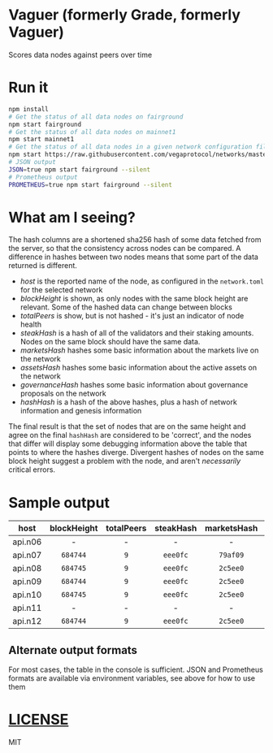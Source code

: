# Vaguer (formerly Grade, formerly Vaguer)

Scores data nodes against peers over time 

# Run it
```bash
npm install
# Get the status of all data nodes on fairground
npm start fairground
# Get the status of all data nodes on mainnet1
npm start mainnet1
# Get the status of all data nodes in a given network configuration file
npm start https://raw.githubusercontent.com/vegaprotocol/networks/master/fairground/fairground.toml
# JSON output
JSON=true npm start fairground --silent
# Prometheus output
PROMETHEUS=true npm start fairground --silent
````

# What am I seeing?
The hash columns are a shortened sha256 hash of some data fetched from the server, so that the consistency across nodes can be compared. A difference in hashes between two nodes means that some part of the data returned is different.

* *host* is the reported name of the node, as configured in the `network.toml` for the selected network
* *blockHeight* is shown, as only nodes with the same block height are relevant. Some of the hashed data can change between blocks
* *totalPeers*  is show, but is not hashed - it's just an indicator of node health
* *steakHash* is a hash of all of the validators and their staking amounts. Nodes on the same block should have the same data.
* *marketsHash* hashes some basic information about the markets live on the network
* *assetsHash* hashes some basic information about the active assets on the network
* *governanceHash* hashes some basic information about governance proposals on the network
* *hashHash* is a hash of the above hashes, plus a hash of network information and genesis information

The final result is that the set of nodes that are on the same height and agree on the final `hashHash` are considered to be 'correct', and the nodes that differ will
display some debugging information above the table that points to where the hashes diverge. Divergent hashes of nodes on the same block height suggest a problem with the
node, and aren't _necessarily_ critical errors.

# Sample output

| host                             | blockHeight | totalPeers | steakHash | marketsHash | assetsHash | governanceHash | hashHash | 🥇 |
|----------------------------------|:-------------:|:------------:|:-----------:|:-------------:|:------------:|:----------------:|:----------:|:----:|
| api.n06                          |           - |          - |         - |           - |          - |              - |        - |  - |
| api.n07                          |      `684744` |          `9` |    `eee0fc` |      `79af09` |     `dce206` |         `c90189` |   `05cc52` |  - |
| api.n08                          |      `684745` |          `9` |    `eee0fc` |      `2c5ee0` |     `dce206` |         `c90189` |   `d2b604` | 🥇 |
| api.n09                          |      `684744` |          `9` |    `eee0fc` |      `2c5ee0` |     `dce206` |         `c90189` |   `d69503` |  - |
| api.n10                          |      `684745` |          `9` |    `eee0fc` |      `2c5ee0` |     `dce206` |         `c90189` |   `d2b604` | 🥇 |
| api.n11                          |           - |          - |         - |           - |          - |              - |        - |  - |
| api.n12                          |      `684744` |          `9` |    `eee0fc` |      `2c5ee0` |     `dce206` |         `c90189` |   `d69503` |  - |

## Alternate output formats
For most cases, the table in the console is sufficient. JSON and Prometheus formats are available via environment variables, see above for how to use them

# [LICENSE](./LICENSE)
MIT
